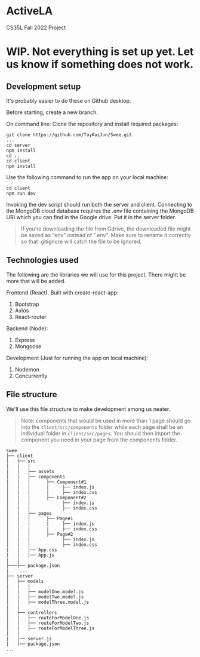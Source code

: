 # ActiveLA
 CS35L Fall 2022 Project

# WIP. Not everything is set up yet. Let us know if something does not work.

## Development setup
It's probably easier to do these on Github desktop.

Before starting, create a new branch.

On command line:
Clone the repository and install required packages:
```
git clone https://github.com/TayKaiJun/Swee.git
...
cd server
npm install
cd ..
cd client
npm install
```
Use the following command to run the app on your local machine:
```
cd client
npm run dev
```
Invoking the dev script should run both the server and client.
Connecting to the MongoDB cloud database requires the .env file containing the MongoDB URI which you can find in the Google drive. Put it in the server folder.
>If you're downloading the file from Gdrive, the downloaded file might be saved as 
"env" instead of ".env". 
>Make sure to rename it correctly so that .gitignore will catch the file to be ignored.


## Technologies used
The following are the libraries we will use for this project. There might be more that will be added.

Frontend (React). Built with create-react-app:
1. Bootstrap
2. Axios
3. React-router

Backend (Node):
1. Express
2. Mongoose

Development (Just for running the app on local machine):
1. Nodemon
2. Concurrently

## File structure
We'll use this file structure to make development among us neater.
>Note: components that would be used in more than 1 page should go into the `client/src/components` folder while each page shall be an individual folder in `client/src/pages`.
>You should then import the component you need in your page from the components folder.

```
swee
├── client
│   ├── src
|   |   │  
|   |   ├── assets  
│   |   ├── components
|   |   |      ├── Component#1
│   |   |      |     ├── index.js
│   |   |      |     ├── index.css
│   |   |      ├── Component#2
│   |   |            ├── index.js
│   |   |            ├── index.css
│   |   ├── pages
│   |   |      ├── Page#1
│   |   |      |     ├── index.js
│   |   |      |     ├── index.css
│   |   |      ├── Page#2
│   |   |            ├── index.js
│   |   |            ├── index.css
|   |   |── App.css
|   |   |── App.js
|   |
├───├── package.json
|    ...
├── server
│   ├── models
|   |   |
│   |   ├── modelOne.model.js
│   |   ├── modelTwo.model.js
│   |   ├── modelThree.model.js
|   |  
│   ├── controllers
│   |   ├── routeForModelOne.js
│   |   ├── routeForModelTwo.js
│   |   ├── routeForModelThree.js
|   |
|   |── server.js
|   |── package.json
...
```
